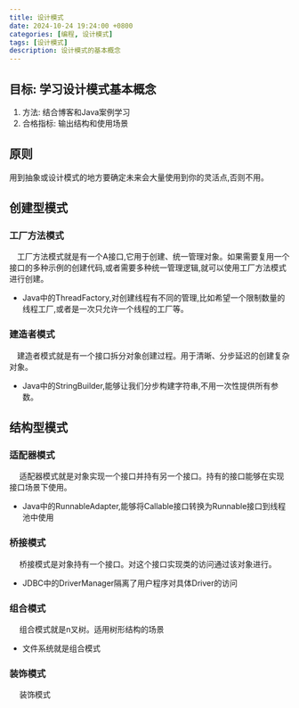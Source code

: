 ```yaml
---
title: 设计模式
date: 2024-10-24 19:24:00 +0800
categories: [编程, 设计模式]
tags: [设计模式] 
description: 设计模式的基本概念
---
```

## 目标: 学习设计模式基本概念 
1) 方法:  结合博客和Java案例学习
2) 合格指标:  输出结构和使用场景

## 原则
用到抽象或设计模式的地方要确定未来会大量使用到你的灵活点,否则不用。

## 创建型模式

### 工厂方法模式

&emsp;工厂方法模式就是有一个A接口,它用于创建、统一管理对象。如果需要复用一个接口的多种示例的创建代码,或者需要多种统一管理逻辑,就可以使用工厂方法模式进行创建。  
- Java中的ThreadFactory,对创建线程有不同的管理,比如希望一个限制数量的线程工厂,或者是一次只允许一个线程的工厂等。

### 建造者模式

&emsp;建造者模式就是有一个接口拆分对象创建过程。用于清晰、分步延迟的创建复杂对象。
- Java中的StringBuilder,能够让我们分步构建字符串,不用一次性提供所有参数。

## 结构型模式

### 适配器模式

&emsp; 适配器模式就是对象实现一个接口并持有另一个接口。持有的接口能够在实现接口场景下使用。
- Java中的RunnableAdapter,能够将Callable接口转换为Runnable接口到线程池中使用

### 桥接模式

&emsp; 桥接模式是对象持有一个接口。对这个接口实现类的访问通过该对象进行。
- JDBC中的DriverManager隔离了用户程序对具体Driver的访问

### 组合模式

&emsp; 组合模式就是n叉树。适用树形结构的场景
- 文件系统就是组合模式

### 装饰模式
&emsp; 装饰模式
